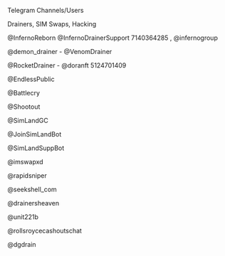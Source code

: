 Telegram Channels/Users

Drainers, SIM Swaps, Hacking

@InfernoReborn
@InfernoDrainerSupport 7140364285 , @infernogroup

@demon_drainer - @VenomDrainer

@RocketDrainer - @doranft 5124701409

@EndlessPublic

@Battlecry

@Shootout

@SimLandGC

@JoinSimLandBot

@SimLandSuppBot 

@imswapxd

@rapidsniper

@seekshell_com

@drainersheaven

@unit221b

@rollsroycecashoutschat

@dgdrain
